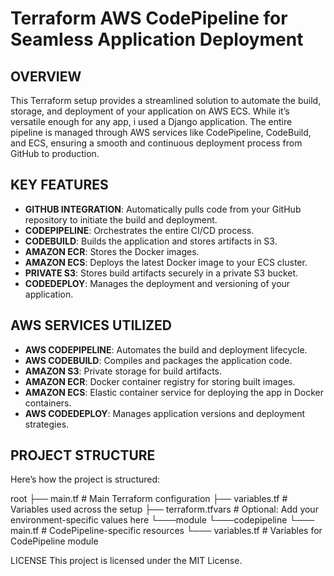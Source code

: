 # Terraform AWS CodePipeline for Seamless Application Deployment

## OVERVIEW

This Terraform setup provides a streamlined solution to automate the build, storage, and deployment of your application on AWS ECS. While it’s versatile enough for any app, i used a Django application. The entire pipeline is managed through AWS services like CodePipeline, CodeBuild, and ECS, ensuring a smooth and continuous deployment process from GitHub to production.

## KEY FEATURES

- **GITHUB INTEGRATION**: Automatically pulls code from your GitHub repository to initiate the build and deployment.
- **CODEPIPELINE**: Orchestrates the entire CI/CD process.
- **CODEBUILD**: Builds the application and stores artifacts in S3.
- **AMAZON ECR**: Stores the Docker images.
- **AMAZON ECS**: Deploys the latest Docker image to your ECS cluster.
- **PRIVATE S3**: Stores build artifacts securely in a private S3 bucket.
- **CODEDEPLOY**: Manages the deployment and versioning of your application.

## AWS SERVICES UTILIZED

- **AWS CODEPIPELINE**: Automates the build and deployment lifecycle.
- **AWS CODEBUILD**: Compiles and packages the application code.
- **AMAZON S3**: Private storage for build artifacts.
- **AMAZON ECR**: Docker container registry for storing built images.
- **AMAZON ECS**: Elastic container service for deploying the app in Docker containers.
- **AWS CODEDEPLOY**: Manages application versions and deployment strategies.

## PROJECT STRUCTURE

Here’s how the project is structured:

root
├── main.tf              # Main Terraform configuration
├── variables.tf         # Variables used across the setup
├── terraform.tfvars     # Optional: Add your environment-specific values here
└───module
    └───codepipeline
        └─── main.tf          # CodePipeline-specific resources
        └─── variables.tf     # Variables for CodePipeline module

LICENSE
This project is licensed under the MIT License.
